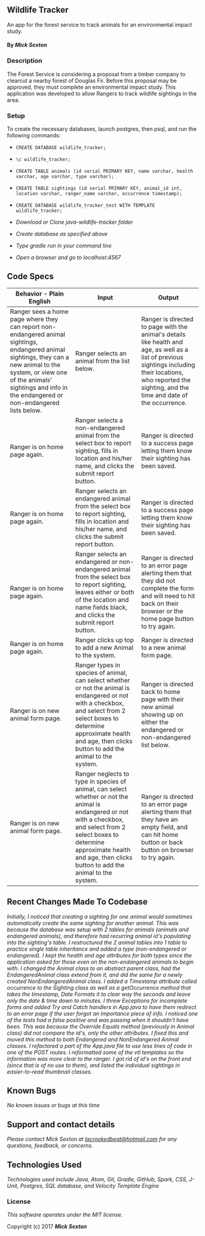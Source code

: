 ## Wildlife Tracker

An app for the forest service to track animals for an environmental impact study.

#### By _**Mick Sexton**_

### Description

The Forest Service is considering a proposal from a timber company to clearcut a nearby forest of Douglas Fir. Before this proposal may be approved, they must complete an environmental impact study. This application was developed to allow Rangers to track wildlife sightings in the area.

### Setup

To create the necessary databases, launch postgres, then psql, and run the following commands:

* `CREATE DATABASE wildlife_tracker;`
* `\c wildlife_tracker;`
* `CREATE TABLE animals (id serial PRIMARY KEY, name varchar, health varchar, age varchar, type varchar);`
* `CREATE TABLE sightings (id serial PRIMARY KEY, animal_id int, location varchar, ranger_name varchar, occurrence timestamp);`
* `CREATE DATABASE wildlife_tracker_test WITH TEMPLATE wildlife_tracker;`

* _Download or Clone java-wildlife-tracker folder_
* _Create database as specified above_
* _Type gradle run in your command line_
* _Open a browser and go to localhost:4567_

## Code Specs

|Behavior - Plain English|Input|Output|
|---|---|---|
|Ranger sees a home page where they can report non-endangered animal sightings, endangered animal sightings, they can a new animal to the system, or view one of the animals' sightings and info in the endangered or non-endangered lists below.|Ranger selects an animal from the list below.|Ranger is directed to page with the animal's details like health and age, as well as a list of previous sightings including their locations, who reported the sighting, and the time and date of the occurrence.|
|Ranger is on home page again.|Ranger selects a non-endangered animal from the select box to report sighting, fills in location and his/her name, and clicks the submit report button.|Ranger is directed to a success page letting them know their sighting has been saved.|
|Ranger is on home page again.|Ranger selects an endangered animal from the select box to report sighting, fills in location and his/her name, and clicks the submit report button.|Ranger is directed to a success page letting them know their sighting has been saved.|
|Ranger is on home page again.|Ranger selects an endangered or non-endangered animal from the select box to report sighting, leaves either or both of the location and name fields black, and clicks the submit report button.|Ranger is directed to an error page alerting them that they did not complete the form and will need to hit back on their browser or the home page button to try again.|
|Ranger is on home page again.|Ranger clicks up top to add a new Animal to the system.|Ranger is directed to a new animal form page.|
|Ranger is on new animal form page.|Ranger types in species of animal, can select whether or not the animal is endangered or not with a checkbox, and select from 2 select boxes to determine approximate health and age, then clicks button to add the animal to the system.|Ranger is directed back to home page with their new animal showing up on either the endangered or non-endangered list below.|
|Ranger is on new animal form page.|Ranger neglects to type in species of animal, can select whether or not the animal is endangered or not with a checkbox, and select from 2 select boxes to determine approximate health and age, then clicks button to add the animal to the system.|Ranger is directed to an error page alerting them that they have an empty field, and can hit home button or back button on browser to try again.|

## Recent Changes Made To Codebase
_Initially, I noticed that creating a sighting for one animal would sometimes automatically create the same sighting for another animal. This was because the database was setup with 2 tables for animals (animals and endangered animals), and therefore had recurring animal id's populating into the sighting's table. I restructured the 2 animal tables into 1 table to practice single table inheritance and added a type (non-endangered or endangered). I kept the health and age attributes for both types since the application asked for those even on the non-endangered animals to begin with. I changed the Animal class to an abstract parent class, had the EndangeredAnimal class extend from it, and did the same for a newly created NonEndangeredAnimal class._
_I added a Timestamp attribute called occurrence to the Sighting class as well as a getOccurrence method that takes the timestamp, Date Formats it to clear way the seconds and leave only the date & time down to minutes._
_I threw Exceptions for incomplete forms and added Try and Catch handlers in App.java to have them redirect to an error page if the user forgot an importance piece of info._
_I noticed one of the tests had a false positive and was passing when it shouldn't have been. This was because the Override Equals method (previously in Animal class) did not compare the id's, only the other attributes. I fixed this and moved this method to both Endangered and NonEndangered Animal classes._
_I refactored a part of the App.java file to use less lines of code in one of the POST routes._
_I reformatted some of the vtl templates so the information was more clear to the ranger. I got rid of id's on the front end (since that is of no use to them), and listed the individual sightings in easier-to-read thumbnail classes._ 

## Known Bugs

_No known issues or bugs at this time_

## Support and contact details

_Please contact Mick Sexton at lacrookedbeat@hotmail.com for any questions, feedback, or concerns._

## Technologies Used

_Technologies used include Java, Atom, Git, Gradle, GitHub, Spark, CSS, J-Unit, Postgres, SQL database, and Velocity Template Engine_

### License

*This software operates under the MIT license.*

Copyright (c) 2017 **_Mick Sexton_**
